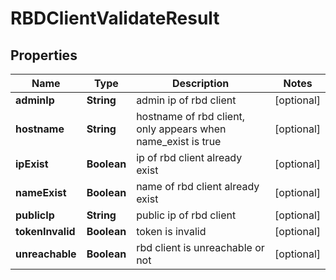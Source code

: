 # RBDClientValidateResult

## Properties
Name | Type | Description | Notes
------------ | ------------- | ------------- | -------------
**adminIp** | **String** | admin ip of rbd client |  [optional]
**hostname** | **String** | hostname of rbd client, only appears when name_exist is true |  [optional]
**ipExist** | **Boolean** | ip of rbd client already exist |  [optional]
**nameExist** | **Boolean** | name of rbd client already exist |  [optional]
**publicIp** | **String** | public ip of rbd client |  [optional]
**tokenInvalid** | **Boolean** | token is invalid |  [optional]
**unreachable** | **Boolean** | rbd client is unreachable or not |  [optional]
